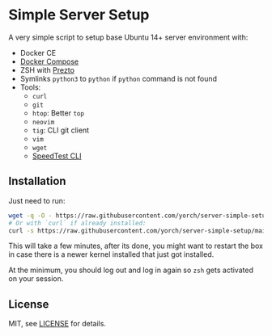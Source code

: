 # Simple Server Setup

A very simple script to setup base Ubuntu 14+ server environment with:

- Docker CE
- [Docker Compose](https://github.com/docker/compose)
- ZSH with [Prezto](https://github.com/sorin-ionescu/prezto)
- Symlinks `python3` to `python` if `python` command is not found
- Tools:
  - `curl`
  - `git`
  - `htop`: Better `top`
  - `neovim`
  - `tig`: CLI git client
  - `vim`
  - `wget`
  - [SpeedTest CLI](https://github.com/sivel/speedtest-cli)

## Installation

Just need to run:

```bash
wget -q -O - https://raw.githubusercontent.com/yorch/server-simple-setup/main/server-setup.sh | bash
# Or with `curl` if already installed:
curl -s https://raw.githubusercontent.com/yorch/server-simple-setup/main/server-setup.sh | bash
```

This will take a few minutes, after its done, you might want to restart the box in case there is a newer kernel installed that just got installed.

At the minimum, you should log out and log in again so `zsh` gets activated on your session.

## License

MIT, see [LICENSE](/LICENSE) for details.
